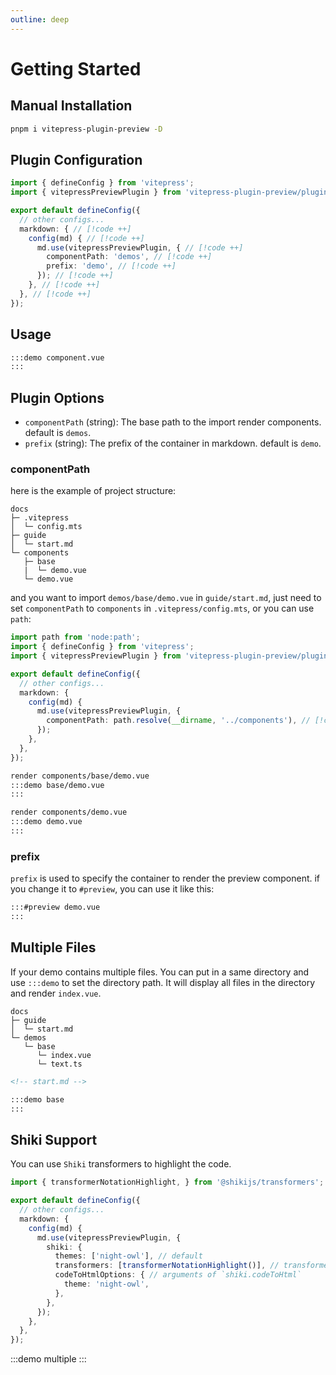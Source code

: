 ```yaml
---
outline: deep
---
```


# Getting Started

## Manual Installation

```bash
pnpm i vitepress-plugin-preview -D
```

## Plugin Configuration

```ts
import { defineConfig } from 'vitepress';
import { vitepressPreviewPlugin } from 'vitepress-plugin-preview/plugin'; // [!code ++]

export default defineConfig({
  // other configs...
  markdown: { // [!code ++]
    config(md) { // [!code ++]
      md.use(vitepressPreviewPlugin, { // [!code ++]
        componentPath: 'demos', // [!code ++]
        prefix: 'demo', // [!code ++]
      }); // [!code ++]
    }, // [!code ++]
  }, // [!code ++]
});
```

## Usage

```md
:::demo component.vue
:::
```

## Plugin Options

- `componentPath` (string): The base path to the import render components. default is `demos`.
- `prefix` (string): The prefix of the container in markdown. default is `demo`.

### componentPath

here is the example of project structure:

```
docs
├─ .vitepress
│  └─ config.mts
├─ guide
│  └─ start.md
└─ components
   ├─ base
   |  └─ demo.vue
   └─ demo.vue
```

and you want to import `demos/base/demo.vue` in `guide/start.md`, just need to set `componentPath` to `components` in `.vitepress/config.mts`, or you can use `path`:

```ts
import path from 'node:path';
import { defineConfig } from 'vitepress';
import { vitepressPreviewPlugin } from 'vitepress-plugin-preview/plugin';

export default defineConfig({
  // other configs...
  markdown: {
    config(md) {
      md.use(vitepressPreviewPlugin, {
        componentPath: path.resolve(__dirname, '../components'), // [!code ++]
      });
    },
  },
});
```

```md
render components/base/demo.vue
:::demo base/demo.vue
:::

render components/demo.vue
:::demo demo.vue
:::
```

### prefix

`prefix` is used to specify the container to render the preview component. if you change it to `#preview`, you can use it like this:

```md
:::#preview demo.vue
:::
```

## Multiple Files

If your demo contains multiple files. You can put in a same directory and use `:::demo` to set the directory path. It will display all files in the directory and render `index.vue`.

```
docs
├─ guide
│  └─ start.md
└─ demos
   └─ base
      └─ index.vue
      └─ text.ts
```

```md
<!-- start.md -->

:::demo base
:::
```

## Shiki Support

You can use `Shiki` transformers to highlight the code.

```ts
import { transformerNotationHighlight, } from '@shikijs/transformers';

export default defineConfig({
  // other configs...
  markdown: {
    config(md) {
      md.use(vitepressPreviewPlugin, {
        shiki: {
          themes: ['night-owl'], // default
          transformers: [transformerNotationHighlight()], // transformers that shiki used
          codeToHtmlOptions: { // arguments of `shiki.codeToHtml`
            theme: 'night-owl',
          },
        },
      });
    },
  },
});
```

:::demo multiple
:::
